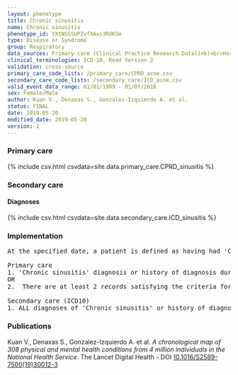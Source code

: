 ```yaml
---
layout: phenotype
title: Chronic sinusitis
name: Chronic sinusitis
phenotype_id: YXtNS5SUPZvfXAvs3RdKSm 
type: Disease or Syndrome
group: Respiratory
data_sources: Primary care (Clinical Practice Research Datalink)<br>Hospitalizations (Hospital Episode Statistics) 
clinical_terminologies: ICD-10, Read Version 2 
validation: cross-source
primary_care_code_lists: /primary_care/CPRD_acne.csv
secondary_care_code_lists: /secondary_care/ICD_acne.csv
valid_event_data_range: 01/01/1999 - 01/07/2016
sex: Female/Male
author: Kuan V., Denaxas S., Gonzalez-Izquierdo A. et al.
status: FINAL
date: 2019-05-20
modified_date: 2019-05-20
version: 1
---
```

### Primary care 
{% include csv.html csvdata=site.data.primary_care.CPRD_sinusitis %}
### Secondary care 
#### Diagnoses 
{% include csv.html csvdata=site.data.secondary_care.ICD_sinusitis %}
### Implementation 
<pre>At the specified date, a patient is defined as having had 'Chronic sinusitis' IF they meet the criteria for any of the following on or before the specified date. The earliest date on which the individual meets any of the following criteria on or before the specified date is defined as the first event date:

Primary care
1. 'Chronic sinusitis' diagnosis or history of diagnosis during a consultation 
OR
2.  There are at least 2 records satisfying the criteria for Possible diagnosis of 'Chronic sinusitis' during a consultation more than 84 days apart. 

Secondary care (ICD10)
1. ALL diagnoses of 'Chronic sinusitis' or history of diagnosis during a hospitalization</pre> 
 
### Publications 
Kuan V., Denaxas S., Gonzalez-Izquierdo A. et al. _A chronological map of 308 physical and mental health conditions from 4 million individuals in the National Health Service_. The Lancet Digital Health - DOI <a href='https://www.thelancet.com/journals/landig/article/PIIS2589-7500(19)30012-3/fulltext'>10.1016/S2589-7500(19)30012-3</a>